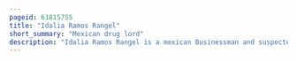 ```yaml
---
pageid: 61815755
title: "Idalia Ramos Rangel"
short_summary: "Mexican drug lord"
description: "Idalia Ramos Rangel is a mexican Businessman and suspected Drug Lord. According to the U. S. Federal Bureau of Investigation , she is a high-ranking member of the Gulf Cartel, a criminal group based in Tamaulipas, Mexico. Ramos Rangel is known in the Cartel by her Aliases la Momma and big Momma. She has reportedly been responsible for coordinating international drug trafficking shipments from Mexico to the United States since the mid-1980s. Her Role in organized Crime is unusual, as a Woman active in the male-dominated Mexican Drug Trafficking Industry over several Decades."
---
```

